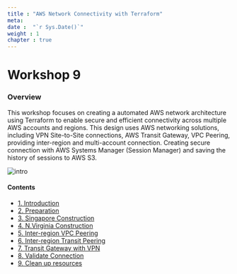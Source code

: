 ```yaml
---
title : "AWS Network Connectivity with Terraform"
meta: 
date :  "`r Sys.Date()`" 
weight : 1 
chapter : true
---
```


# Workshop 9

###  <a name='Overview'></a>Overview
This workshop focuses on creating a automated AWS network architecture using Terraform to enable secure and efficient connectivity across multiple AWS accounts and regions. 
This design uses AWS networking solutions, including VPN Site-to-Site connections, AWS Transit Gateway, VPC Peering, providing inter-region and multi-account connection. 
Creating secure connection with AWS Systems Manager (Session Manager) and saving the history of sessions to AWS S3.

![intro](/aws-fcj/ws2/images/ws2.png?width=1000)

#### Contents
- [1. Introduction](/1-Introduce)
- [2. Preparation](/2-Preparation)
- [3. Singapore Construction](/3-sin-construction)
- [4. N.Virginia Construction](/4-us-construction)
- [5. Inter-region VPC Peering](/5-vpc-peering)
- [6. Inter-region Transit Peering](/6-transit-peering)
- [7. Transit Gateway with VPN](/7-transit-vpn)
- [8. Validate Connection](/8-validate-connection)
- [9. Clean up resources](/9-cleanup)